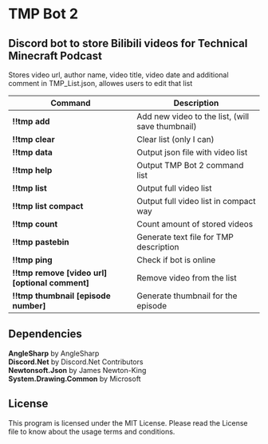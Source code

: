 # TMP Bot 2
## Discord bot to store Bilibili videos for Technical Minecraft Podcast

Stores video url, author name, video title, video date and additional comment in TMP_List.json, allowes users to edit that list

| Command | Description |
| ------- | ----------- |
| **!!tmp add** | Add new video to the list, (will save thumbnail) |
| **!!tmp clear** | Clear list (only I can) |
| **!!tmp data** | Output json file with video list |
| **!!tmp help** | Output TMP Bot 2 command list |
| **!!tmp list** | Output full video list |
| **!!tmp list compact** | Output full video list in compact way |
| **!!tmp count** | Count amount of stored videos |
| **!!tmp pastebin** | Generate text file for TMP description |
| **!!tmp ping** | Check if bot is online |
| **!!tmp remove [video url] [optional comment]** | Remove video from the list |
| **!!tmp thumbnail [episode number]** | Generate thumbnail for the episode |

## Dependencies
**AngleSharp** by AngleSharp<br >
**Discord.Net** by Discord.Net Contributors<br >
**Newtonsoft.Json** by James Newton-King<br >
**System.Drawing.Common** by Microsoft<br >

## License
This program is licensed under the MIT License. Please read the License file to know about the usage terms and conditions.
